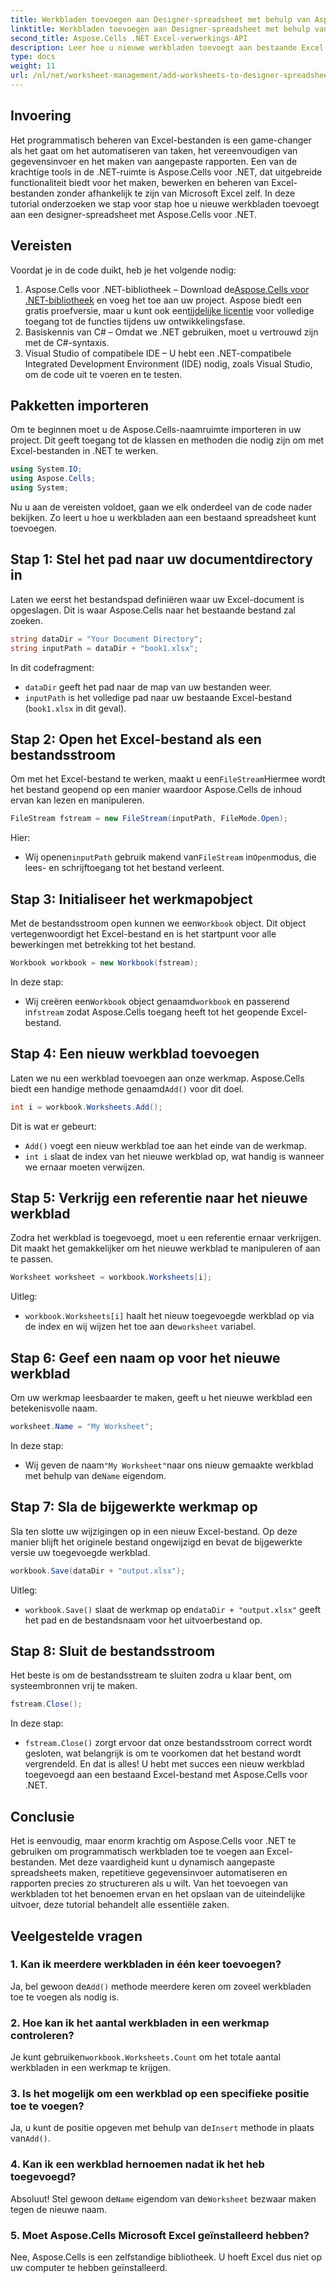 ```yaml
---
title: Werkbladen toevoegen aan Designer-spreadsheet met behulp van Aspose.Cells
linktitle: Werkbladen toevoegen aan Designer-spreadsheet met behulp van Aspose.Cells
second_title: Aspose.Cells .NET Excel-verwerkings-API
description: Leer hoe u nieuwe werkbladen toevoegt aan bestaande Excel-bestanden met Aspose.Cells voor .NET. Een stapsgewijze handleiding met voorbeelden, veelgestelde vragen en meer om uw codeertaken te vereenvoudigen.
type: docs
weight: 11
url: /nl/net/worksheet-management/add-worksheets-to-designer-spreadsheet/
---
```

## Invoering
Het programmatisch beheren van Excel-bestanden is een game-changer als het gaat om het automatiseren van taken, het vereenvoudigen van gegevensinvoer en het maken van aangepaste rapporten. Een van de krachtige tools in de .NET-ruimte is Aspose.Cells voor .NET, dat uitgebreide functionaliteit biedt voor het maken, bewerken en beheren van Excel-bestanden zonder afhankelijk te zijn van Microsoft Excel zelf. In deze tutorial onderzoeken we stap voor stap hoe u nieuwe werkbladen toevoegt aan een designer-spreadsheet met Aspose.Cells voor .NET.
## Vereisten
Voordat je in de code duikt, heb je het volgende nodig:
1.  Aspose.Cells voor .NET-bibliotheek – Download de[Aspose.Cells voor .NET-bibliotheek](https://releases.aspose.com/cells/net/) en voeg het toe aan uw project. Aspose biedt een gratis proefversie, maar u kunt ook een[tijdelijke licentie](https://purchase.aspose.com/temporary-license/) voor volledige toegang tot de functies tijdens uw ontwikkelingsfase.
2. Basiskennis van C# – Omdat we .NET gebruiken, moet u vertrouwd zijn met de C#-syntaxis.
3. Visual Studio of compatibele IDE – U hebt een .NET-compatibele Integrated Development Environment (IDE) nodig, zoals Visual Studio, om de code uit te voeren en te testen.
## Pakketten importeren
Om te beginnen moet u de Aspose.Cells-naamruimte importeren in uw project. Dit geeft toegang tot de klassen en methoden die nodig zijn om met Excel-bestanden in .NET te werken.
```csharp
using System.IO;
using Aspose.Cells;
using System;
```
Nu u aan de vereisten voldoet, gaan we elk onderdeel van de code nader bekijken. Zo leert u hoe u werkbladen aan een bestaand spreadsheet kunt toevoegen.
## Stap 1: Stel het pad naar uw documentdirectory in
Laten we eerst het bestandspad definiëren waar uw Excel-document is opgeslagen. Dit is waar Aspose.Cells naar het bestaande bestand zal zoeken.
```csharp
string dataDir = "Your Document Directory";
string inputPath = dataDir + "book1.xlsx";
```
In dit codefragment:
- `dataDir` geeft het pad naar de map van uw bestanden weer.
- `inputPath` is het volledige pad naar uw bestaande Excel-bestand (`book1.xlsx` in dit geval).
## Stap 2: Open het Excel-bestand als een bestandsstroom
 Om met het Excel-bestand te werken, maakt u een`FileStream`Hiermee wordt het bestand geopend op een manier waardoor Aspose.Cells de inhoud ervan kan lezen en manipuleren.
```csharp
FileStream fstream = new FileStream(inputPath, FileMode.Open);
```
Hier:
-  Wij openen`inputPath` gebruik makend van`FileStream` in`Open`modus, die lees- en schrijftoegang tot het bestand verleent.
## Stap 3: Initialiseer het werkmapobject
 Met de bestandsstroom open kunnen we een`Workbook` object. Dit object vertegenwoordigt het Excel-bestand en is het startpunt voor alle bewerkingen met betrekking tot het bestand.
```csharp
Workbook workbook = new Workbook(fstream);
```
In deze stap:
-  Wij creëren een`Workbook` object genaamd`workbook` en passerend in`fstream` zodat Aspose.Cells toegang heeft tot het geopende Excel-bestand.
## Stap 4: Een nieuw werkblad toevoegen
 Laten we nu een werkblad toevoegen aan onze werkmap. Aspose.Cells biedt een handige methode genaamd`Add()` voor dit doel.
```csharp
int i = workbook.Worksheets.Add();
```
Dit is wat er gebeurt:
- `Add()` voegt een nieuw werkblad toe aan het einde van de werkmap.
- `int i` slaat de index van het nieuwe werkblad op, wat handig is wanneer we ernaar moeten verwijzen.
## Stap 5: Verkrijg een referentie naar het nieuwe werkblad
Zodra het werkblad is toegevoegd, moet u een referentie ernaar verkrijgen. Dit maakt het gemakkelijker om het nieuwe werkblad te manipuleren of aan te passen.
```csharp
Worksheet worksheet = workbook.Worksheets[i];
```
Uitleg:
- `workbook.Worksheets[i]` haalt het nieuw toegevoegde werkblad op via de index en wij wijzen het toe aan de`worksheet` variabel.
## Stap 6: Geef een naam op voor het nieuwe werkblad
Om uw werkmap leesbaarder te maken, geeft u het nieuwe werkblad een betekenisvolle naam.
```csharp
worksheet.Name = "My Worksheet";
```
In deze stap:
-  Wij geven de naam`"My Worksheet"`naar ons nieuw gemaakte werkblad met behulp van de`Name` eigendom.
## Stap 7: Sla de bijgewerkte werkmap op
Sla ten slotte uw wijzigingen op in een nieuw Excel-bestand. Op deze manier blijft het originele bestand ongewijzigd en bevat de bijgewerkte versie uw toegevoegde werkblad.
```csharp
workbook.Save(dataDir + "output.xlsx");
```
Uitleg:
- `workbook.Save()` slaat de werkmap op en`dataDir + "output.xlsx"` geeft het pad en de bestandsnaam voor het uitvoerbestand op.
## Stap 8: Sluit de bestandsstroom
Het beste is om de bestandsstream te sluiten zodra u klaar bent, om systeembronnen vrij te maken.
```csharp
fstream.Close();
```
In deze stap:
- `fstream.Close()` zorgt ervoor dat onze bestandsstroom correct wordt gesloten, wat belangrijk is om te voorkomen dat het bestand wordt vergrendeld.
En dat is alles! U hebt met succes een nieuw werkblad toegevoegd aan een bestaand Excel-bestand met Aspose.Cells voor .NET.
## Conclusie
Het is eenvoudig, maar enorm krachtig om Aspose.Cells voor .NET te gebruiken om programmatisch werkbladen toe te voegen aan Excel-bestanden. Met deze vaardigheid kunt u dynamisch aangepaste spreadsheets maken, repetitieve gegevensinvoer automatiseren en rapporten precies zo structureren als u wilt. Van het toevoegen van werkbladen tot het benoemen ervan en het opslaan van de uiteindelijke uitvoer, deze tutorial behandelt alle essentiële zaken.
## Veelgestelde vragen
### 1. Kan ik meerdere werkbladen in één keer toevoegen?
 Ja, bel gewoon de`Add()` methode meerdere keren om zoveel werkbladen toe te voegen als nodig is.
### 2. Hoe kan ik het aantal werkbladen in een werkmap controleren?
 Je kunt gebruiken`workbook.Worksheets.Count` om het totale aantal werkbladen in een werkmap te krijgen.
### 3. Is het mogelijk om een werkblad op een specifieke positie toe te voegen?
 Ja, u kunt de positie opgeven met behulp van de`Insert` methode in plaats van`Add()`.
### 4. Kan ik een werkblad hernoemen nadat ik het heb toegevoegd?
 Absoluut! Stel gewoon de`Name` eigendom van de`Worksheet` bezwaar maken tegen de nieuwe naam.
### 5. Moet Aspose.Cells Microsoft Excel geïnstalleerd hebben?
Nee, Aspose.Cells is een zelfstandige bibliotheek. U hoeft Excel dus niet op uw computer te hebben geïnstalleerd.
